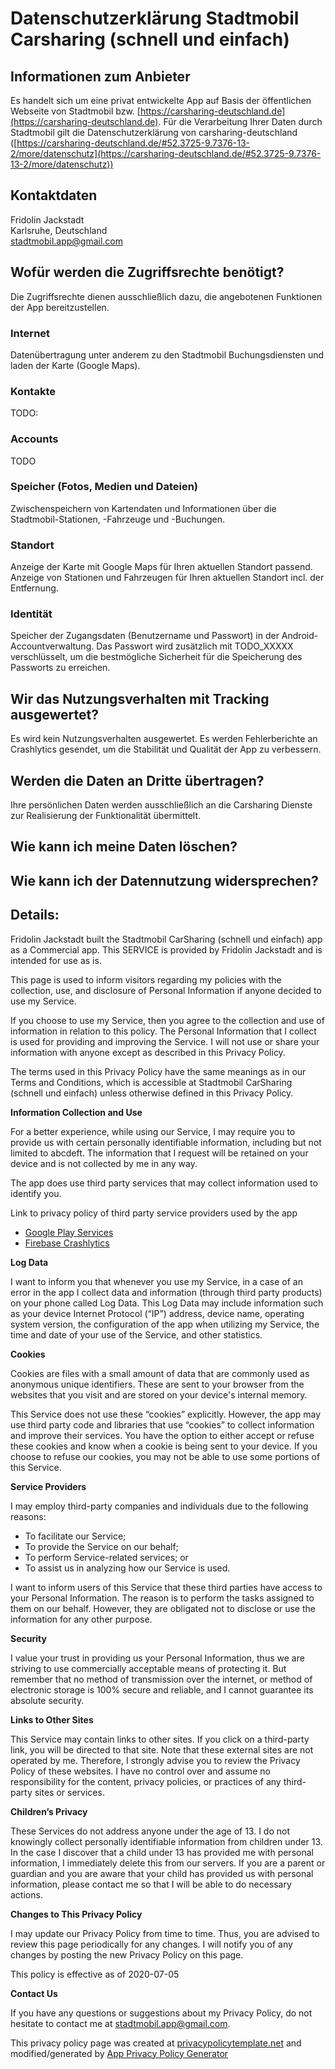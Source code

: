 # Datenschutzerklärung Stadtmobil Carsharing (schnell und einfach)

## Informationen zum Anbieter

Es handelt sich um eine privat entwickelte App auf Basis der öffentlichen Webseite von Stadtmobil bzw. 
[https://carsharing-deutschland.de](https://carsharing-deutschland.de). Für die Verarbeitung Ihrer Daten durch Stadtmobil gilt die Datenschutzerklärung von carsharing-deutschland ([https://carsharing-deutschland.de/#52.3725-9.7376-13-2/more/datenschutz](https://carsharing-deutschland.de/#52.3725-9.7376-13-2/more/datenschutz))

## Kontaktdaten

Fridolin Jackstadt\
Karlsruhe, Deutschland\
stadtmobil.app@gmail.com

## Wofür werden die Zugriffsrechte benötigt?
Die Zugriffsrechte dienen ausschließlich dazu, die angebotenen Funktionen der App bereitzustellen.

### Internet
Datenübertragung unter anderem zu den Stadtmobil Buchungsdiensten und laden der Karte (Google Maps).

### Kontakte
TODO: 

### Accounts
TODO

### Speicher (Fotos, Medien und Dateien)
Zwischenspeichern von Kartendaten und Informationen über die Stadtmobil-Stationen, -Fahrzeuge und -Buchungen.

### Standort
Anzeige der Karte mit Google Maps für Ihren aktuellen Standort passend. Anzeige von Stationen und Fahrzeugen für Ihren aktuellen Standort incl. der Entfernung.

### Identität
Speicher der Zugangsdaten (Benutzername und Passwort) in der Android-Accountverwaltung. Das Passwort wird zusätzlich mit TODO_XXXXX verschlüsselt, um die bestmögliche Sicherheit für die Speicherung des Passworts zu erreichen.

## Wir das Nutzungsverhalten mit Tracking ausgewertet?
Es wird kein Nutzungsverhalten ausgewertet. Es werden Fehlerberichte an Crashlytics gesendet, um die Stabilität und Qualität der App zu verbessern.

## Werden die Daten an Dritte übertragen?
Ihre persönlichen Daten werden ausschließlich an die Carsharing Dienste zur Realisierung der Funktionalität übermittelt.

## Wie kann ich meine Daten löschen?
## Wie kann ich der Datennutzung widersprechen?

## Details:

Fridolin Jackstadt built the Stadtmobil CarSharing (schnell und einfach) app as a Commercial app. This SERVICE is provided by Fridolin Jackstadt and is intended for use as is.

This page is used to inform visitors regarding my policies with the collection, use, and disclosure of Personal Information if anyone decided to use my Service.

If you choose to use my Service, then you agree to the collection and use of information in relation to this policy. The Personal Information that I collect is used for providing and improving the Service. I will not use or share your information with anyone except as described in this Privacy Policy.

The terms used in this Privacy Policy have the same meanings as in our Terms and Conditions, which is accessible at Stadtmobil CarSharing (schnell und einfach) unless otherwise defined in this Privacy Policy.

**Information Collection and Use**

For a better experience, while using our Service, I may require you to provide us with certain personally identifiable information, including but not limited to abcdeft. The information that I request will be retained on your device and is not collected by me in any way.

The app does use third party services that may collect information used to identify you.

Link to privacy policy of third party service providers used by the app

*   [Google Play Services](https://www.google.com/policies/privacy/)
*   [Firebase Crashlytics](https://firebase.google.com/support/privacy/)

**Log Data**

I want to inform you that whenever you use my Service, in a case of an error in the app I collect data and information (through third party products) on your phone called Log Data. This Log Data may include information such as your device Internet Protocol (“IP”) address, device name, operating system version, the configuration of the app when utilizing my Service, the time and date of your use of the Service, and other statistics.

**Cookies**

Cookies are files with a small amount of data that are commonly used as anonymous unique identifiers. These are sent to your browser from the websites that you visit and are stored on your device's internal memory.

This Service does not use these “cookies” explicitly. However, the app may use third party code and libraries that use “cookies” to collect information and improve their services. You have the option to either accept or refuse these cookies and know when a cookie is being sent to your device. If you choose to refuse our cookies, you may not be able to use some portions of this Service.

**Service Providers**

I may employ third-party companies and individuals due to the following reasons:

*   To facilitate our Service;
*   To provide the Service on our behalf;
*   To perform Service-related services; or
*   To assist us in analyzing how our Service is used.

I want to inform users of this Service that these third parties have access to your Personal Information. The reason is to perform the tasks assigned to them on our behalf. However, they are obligated not to disclose or use the information for any other purpose.

**Security**

I value your trust in providing us your Personal Information, thus we are striving to use commercially acceptable means of protecting it. But remember that no method of transmission over the internet, or method of electronic storage is 100% secure and reliable, and I cannot guarantee its absolute security.

**Links to Other Sites**

This Service may contain links to other sites. If you click on a third-party link, you will be directed to that site. Note that these external sites are not operated by me. Therefore, I strongly advise you to review the Privacy Policy of these websites. I have no control over and assume no responsibility for the content, privacy policies, or practices of any third-party sites or services.

**Children’s Privacy**

These Services do not address anyone under the age of 13. I do not knowingly collect personally identifiable information from children under 13\. In the case I discover that a child under 13 has provided me with personal information, I immediately delete this from our servers. If you are a parent or guardian and you are aware that your child has provided us with personal information, please contact me so that I will be able to do necessary actions.

**Changes to This Privacy Policy**

I may update our Privacy Policy from time to time. Thus, you are advised to review this page periodically for any changes. I will notify you of any changes by posting the new Privacy Policy on this page.

This policy is effective as of 2020-07-05

**Contact Us**

If you have any questions or suggestions about my Privacy Policy, do not hesitate to contact me at stadtmobil.app@gmail.com.

This privacy policy page was created at [privacypolicytemplate.net](https://privacypolicytemplate.net) and modified/generated by [App Privacy Policy Generator](https://app-privacy-policy-generator.firebaseapp.com/)
